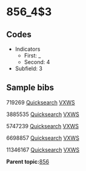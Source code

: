 # 856\_4$3

## Codes

-   Indicators
    -   First: \_
    -   Second: 4
-   Subfield: 3

## Sample bibs

719269 [Quicksearch](https://search.library.yale.edu/catalog/719269) [VXWS](http://prodorbis.library.yale.edu:7014/vxws/GetHoldingsService?bibId=719269)

3885535 [Quicksearch](https://search.library.yale.edu/catalog/3885535) [VXWS](http://prodorbis.library.yale.edu:7014/vxws/GetHoldingsService?bibId=3885535)

5747239 [Quicksearch](https://search.library.yale.edu/catalog/5747239) [VXWS](http://prodorbis.library.yale.edu:7014/vxws/GetHoldingsService?bibId=5747239)

6698857 [Quicksearch](https://search.library.yale.edu/catalog/6698857) [VXWS](http://prodorbis.library.yale.edu:7014/vxws/GetHoldingsService?bibId=6698857)

11346167 [Quicksearch](https://search.library.yale.edu/catalog/11346167) [VXWS](http://prodorbis.library.yale.edu:7014/vxws/GetHoldingsService?bibId=11346167)

**Parent topic:**[856](../../tags/856/856.md)


